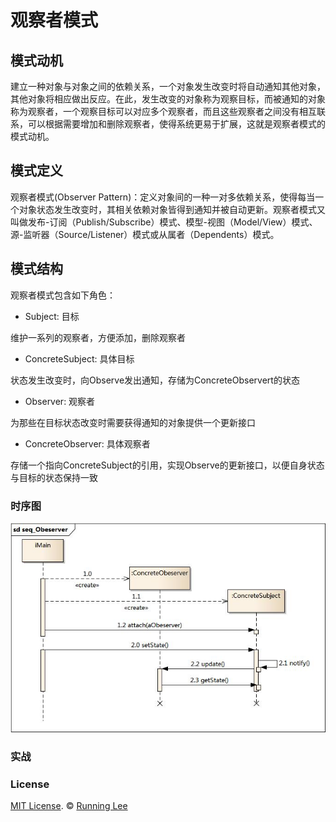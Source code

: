 # 观察者模式

## 模式动机

建立一种对象与对象之间的依赖关系，一个对象发生改变时将自动通知其他对象，其他对象将相应做出反应。在此，发生改变的对象称为观察目标，而被通知的对象称为观察者，一个观察目标可以对应多个观察者，而且这些观察者之间没有相互联系，可以根据需要增加和删除观察者，使得系统更易于扩展，这就是观察者模式的模式动机。

## 模式定义

观察者模式(Observer Pattern)：定义对象间的一种一对多依赖关系，使得每当一个对象状态发生改变时，其相关依赖对象皆得到通知并被自动更新。观察者模式又叫做发布-订阅（Publish/Subscribe）模式、模型-视图（Model/View）模式、源-监听器（Source/Listener）模式或从属者（Dependents）模式。

## 模式结构

观察者模式包含如下角色：

* Subject: 目标

维护一系列的观察者，方便添加，删除观察者

* ConcreteSubject: 具体目标

状态发生改变时，向Observe发出通知，存储为ConcreteObservert的状态

* Observer: 观察者

为那些在目标状态改变时需要获得通知的对象提供一个更新接口

* ConcreteObserver: 具体观察者

存储一个指向ConcreteSubject的引用，实现Observe的更新接口，以便自身状态与目标的状态保持一致


### 时序图

![](/screenshot/obeserver.jpg)

### 实战






### License

[MIT License](https://opensource.org/licenses/mit-license.html). ©  [Running Lee](mailto:lihui870920@gmail.com)